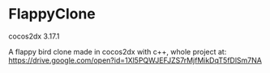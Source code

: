 # FlappyClone
cocos2dx 3.17.1

A flappy bird clone made in cocos2dx with c++, whole project at: https://drive.google.com/open?id=1Xl5PQWJEFJZS7rMjfMikDqT5fDlSm7NA
